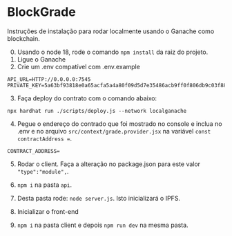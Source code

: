 # BlockGrade

Instruções de instalação para rodar localmente usando o Ganache como blockchain.

0. Usando o node 18, rode o comando `npm install` da raiz do projeto. 
1. Ligue o Ganache
2. Crie um .env compatível com .env.example

```
API_URL=HTTP://0.0.0.0:7545
PRIVATE_KEY=5a63bf93818e0a65acfa5a4a80f09d5d7e35486acb9ff0f806db9c03f88e0adf
```

3. Faça deploy do contrato com o comando abaixo:

```
npx hardhat run ./scripts/deploy.js --network localganache
```

4. Pegue o endereço do contrado que foi mostrado no console e inclua no .env e no arquivo `src/context/grade.provider.jsx` na variável ` const contractAddress = `.

```
CONTRACT_ADDRESS=
```

5. Rodar o client. Faça a alteração no package.json para este valor `"type":"module",`.
6. `npm i` na pasta `api`.
7. Desta pasta rode: `node server.js`. Isto inicializará o IPFS.


8. Inicializar o front-end
9. `npm i` na pasta client e depois `npm run dev` na mesma pasta.
